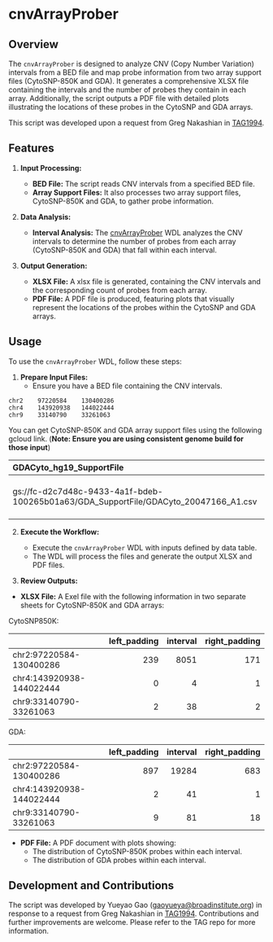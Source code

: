 # cnvArrayProber

## Overview

The `cnvArrayProber` is designed to analyze CNV (Copy Number Variation) intervals from a BED file and map probe information from two array support files (CytoSNP-850K and GDA). It generates a comprehensive XLSX file containing the intervals and the number of probes they contain in each array. Additionally, the script outputs a PDF file with detailed plots illustrating the locations of these probes in the CytoSNP and GDA arrays.

This script was developed upon a request from Greg Nakashian in [TAG1994](https://github.com/broadinstitute/TAG/issues/1994).

## Features

1. **Input Processing:**
   - **BED File:** The script reads CNV intervals from a specified BED file.
   - **Array Support Files:** It also processes two array support files, CytoSNP-850K and GDA, to gather probe information.

2. **Data Analysis:**
   - **Interval Analysis:** The [cnvArrayProber](https://dockstore.org/workflows/github.com/broadinstitute/TAG-public/cnvArrayProber:array_prober_yg?tab=info) WDL analyzes the CNV intervals to determine the number of probes from each array (CytoSNP-850K and GDA) that fall within each interval.
   
3. **Output Generation:**
   - **XLSX File:** A xlsx file is generated, containing the CNV intervals and the corresponding count of probes from each array.
   - **PDF File:** A PDF file is produced, featuring plots that visually represent the locations of the probes within the CytoSNP and GDA arrays.

## Usage

To use the `cnvArrayProber` WDL, follow these steps:

1. **Prepare Input Files:**
   - Ensure you have a BED file containing the CNV intervals.
```
chr2	97220584	130400286
chr4	143920938	144022444
chr9	33140790	33261063
  ```
	
You can get CytoSNP-850K and GDA array support files using the following gcloud link. (**Note: Ensure you are using consistent genome build for those input**)


| GDACyto_hg19_SupportFile                                                   | CytoSNP_850k_v1_4_hg38_SupportFile                                                                      | GDACyto_hg38_SupportFile                                                             | CytoSNP_850k_v1_4_hg19_SupportFile                                                                      |
|:-------------------------------------------------------------------------------------|:--------------------------------------------------------------------------------------------------------|:-------------------------------------------------------------------------------------|:--------------------------------------------------------------------------------------------------------|
| gs://fc-d2c7d48c-9433-4a1f-bdeb-100265b01a63/GDA_SupportFile/GDACyto_20047166_A1.csv | gs://fc-d2c7d48c-9433-4a1f-bdeb-100265b01a63/CytoSNP-850Kv1-4_SupportFile/CytoSNP-850Kv1-4_iScan_B2.csv | gs://fc-d2c7d48c-9433-4a1f-bdeb-100265b01a63/GDA_SupportFile/GDACyto_20047166_A2.csv | gs://fc-d2c7d48c-9433-4a1f-bdeb-100265b01a63/CytoSNP-850Kv1-4_SupportFile/CytoSNP-850Kv1-4_iScan_B1.csv |



2. **Execute the Workflow:**
   - Execute the `cnvArrayProber` WDL with inputs defined by data table.
   - The WDL will process the files and generate the output XLSX and PDF files.

3. **Review Outputs:**

- **XLSX File:** A Exel file with the following information in two separate sheets for CytoSNP-850K and GDA arrays:

CytoSNP850K:

|                          |   left_padding |   interval |   right_padding |
|:-------------------------|---------------:|-----------:|----------------:|
| chr2:97220584-130400286  |            239 |       8051 |             171 |
| chr4:143920938-144022444 |              0 |          4 |               1 |
| chr9:33140790-33261063   |              2 |         38 |               2 |

GDA:

|                          |   left_padding |   interval |   right_padding |
|:-------------------------|---------------:|-----------:|----------------:|
| chr2:97220584-130400286  |            897 |      19284 |             683 |
| chr4:143920938-144022444 |              2 |         41 |               1 |
| chr9:33140790-33261063   |              9 |         81 |              18 |


- **PDF File:** A PDF document with plots showing:
  - The distribution of CytoSNP-850K probes within each interval.
  - The distribution of GDA probes within each interval.


## Development and Contributions


The script was developed by Yueyao Gao (gaoyueya@broadinstitute.org) in response to a request from Greg Nakashian in [TAG1994](https://github.com/broadinstitute/TAG/issues/1994). Contributions and further improvements are welcome. Please refer to the TAG repo for more information.

